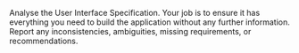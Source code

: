 Analyse the User Interface Specification. Your job is to ensure it has everything you need to build the application without any further information. Report any inconsistencies, ambiguities, missing requirements, or recommendations.

